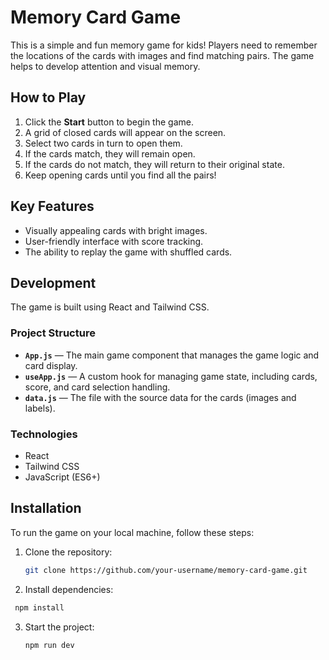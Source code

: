 # Memory Card Game

This is a simple and fun memory game for kids! Players need to remember the locations of the cards with images and find matching pairs. The game helps to develop attention and visual memory.

## How to Play

1. Click the **Start** button to begin the game.
2. A grid of closed cards will appear on the screen.
3. Select two cards in turn to open them.
4. If the cards match, they will remain open.
5. If the cards do not match, they will return to their original state.
6. Keep opening cards until you find all the pairs!

## Key Features

- Visually appealing cards with bright images.
- User-friendly interface with score tracking.
- The ability to replay the game with shuffled cards.

## Development

The game is built using React and Tailwind CSS.

### Project Structure

- **`App.js`** — The main game component that manages the game logic and card display.
- **`useApp.js`** — A custom hook for managing game state, including cards, score, and card selection handling.
- **`data.js`** — The file with the source data for the cards (images and labels).

### Technologies

- React
- Tailwind CSS
- JavaScript (ES6+)

## Installation

To run the game on your local machine, follow these steps:

1. Clone the repository:
   ```bash
   git clone https://github.com/your-username/memory-card-game.git
   ```
2. Install dependencies:

```bash
 npm install
```

3.  Start the project:
    ```bash
    npm run dev
    ```

```

```
